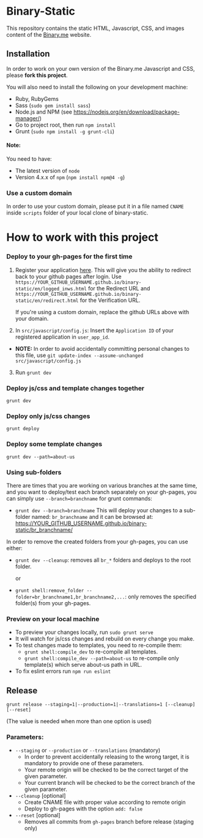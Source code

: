 Binary-Static 
=============

This repository contains the static HTML, Javascript, CSS, and images content of the [Binary.me](http://www.binary.me) website.

## Installation

In order to work on your own version of the Binary.me Javascript and CSS, please **fork this project**.

You will also need to install the following on your development machine:

- Ruby, RubyGems
- Sass (`sudo gem install sass`)
- Node.js and NPM (see <https://nodejs.org/en/download/package-manager/>)
- Go to project root, then run `npm install`
- Grunt (`sudo npm install -g grunt-cli`)


#### Note: 
You need to have:

- The latest version of `node`
- Version 4.x.x of `npm` (`npm install npm@4 -g`)

### Use a custom domain
In order to use your custom domain, please put it in a file named `CNAME` inside `scripts` folder of your local clone of binary-static.


How to work with this project
=============================

### Deploy to your gh-pages for the first time

1. Register your application [here](https://developers.binary.com/applications/). This will give you the ability to redirect back to your github pages after login.
Use `https://YOUR_GITHUB_USERNAME.github.io/binary-static/en/logged_inws.html` for the Redirect URL and `https://YOUR_GITHUB_USERNAME.github.io/binary-static/en/redirect.html` for the Verification URL.

    If you're using a custom domain, replace the github URLs above with your domain.

2. In `src/javascript/config.js`: Insert the `Application ID` of your registered application in `user_app_id`.
  * **NOTE:** In order to avoid accidentally committing personal changes to this file, use `git update-index --assume-unchanged src/javascript/config.js`

3. Run `grunt dev`


### Deploy js/css and template changes together

```
grunt dev
```


### Deploy only js/css changes

```
grunt deploy
```


### Deploy some template changes

```
grunt dev --path=about-us
```


### Using sub-folders
There are times that you are working on various branches at the same time, and you want to deploy/test each branch separately on your gh-pages, you can simply use `--branch=branchname` for grunt commands:
- `grunt dev --branch=branchname`
This will deploy your changes to a sub-folder named: `br_branchname` and it can be browsed at: https://YOUR_GITHUB_USERNAME.github.io/binary-static/br_branchname/

In order to remove the created folders from your gh-pages, you can use either:
- `grunt dev --cleanup`: removes all `br_*` folders and deploys to the root folder.

  or
- `grunt shell:remove_folder --folder=br_branchname1,br_branchname2,...`: only removes the specified folder(s) from your gh-pages.

### Preview on your local machine
- To preview your changes locally, run `sudo grunt serve`
- It will watch for js/css changes and rebuild on every change you make.
- To test changes made to templates, you need to re-compile them:
  - `grunt shell:compile_dev` to re-compile all templates.
  - `grunt shell:compile_dev --path=about-us` to re-compile only template(s) which serve about-us path in URL.
- To fix eslint errors run `npm run eslint`


## Release

```
grunt release --staging=1|--production=1|--translations=1 [--cleanup] [--reset]
```
(The value is needed when more than one option is used)

### Parameters:
- `--staging` or `--production` or `--translations` (mandatory)
  - In order to prevent accidentally releasing to the wrong target, it is mandatory to provide one of these parameters.
  - Your remote origin will be checked to be the correct target of the given parameter.
  - Your current branch will be checked to be the correct branch of the given parameter.
- `--cleanup` [optional]
  - Create CNAME file with proper value according to remote origin
  - Deploy to gh-pages with the option `add: false`
- `--reset` [optional]
  - Removes all commits from `gh-pages` branch before release (staging only)
